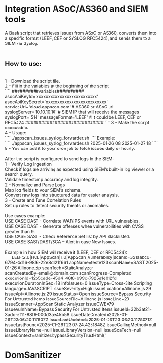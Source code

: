 # Integration ASoC/AS360 and SIEM tools
A Bash script that retrieves issues from ASoC or AS360, converts them into a specific format (LEEF, CEF or SYSLOG RFC5424), and sends them to a SIEM via Syslog.<br>
<br>
<h2>How to use:</h2>
<br>
1 - Download the script file.<br>
2 - Fill in the variables at the beginning of the script.<br>
````
##########variables##########
asocApiKeyId='xxxxxxxxxxxxxxxxxxxxxxxxxx'
asocApiKeySecret='xxxxxxxxxxxxxxxxxxxxxxxxxx'
serviceUrl='cloud.appscan.com' # AS360 or ASoC url
syslogServer='10.10.10.10' # SIEM IP that will receive the messages
syslogPort='514'
messageFormat='LEEF' #i t could be LEEF, CEF or RFC5424
#############################
````
3 - Make the script executable. <br>
4 - Usage:<br>
````
./appscan_issues_syslog_forwarder.sh <start_date> <start_hour> <end_date> <end_hour>
````
Example:<br> 
````
./appscan_issues_syslog_forwarder.sh 2025-01-26 08 2025-01-27 18
````
5 - You can add it to your cron job to fetch issues daily or hourly.<br>
<br>
After the script is configured to send logs to the SIEM:<br>
1 - Verify Log Ingestion<br>
Check if logs are arriving as expected using SIEM’s built-in log viewer or a search query.<br>
Validate timestamp accuracy and log integrity.<br>
2 - Normalize and Parse Logs<br>
Map log fields to your SIEM’s schema.<br>
Convert raw logs into structured data for easier analysis.<br>
3 - Create and Tune Correlation Rules<br>
Set up rules to detect security threats or anomalies.<br>
<br>
Use cases example: <br>
USE CASE DAST - Correlate WAF/IPS events with URL vulnerables.<br>
USE CASE DAST - Generate offenses when vulnerabilities with CVSS greater than 9.<br>
USE CASE SAST - Check Reference Set list by API Blacklisted.<br>
USE CASE SAST/DAST/SCA – Alert in case New Issues.<br>
<br>
Example in how SIEM will receive it (LEEF, CEF or RFC5424):<br>
````
LEEF:2.0|HCL|AppScan|1.0|AppScan_Vulnerability|scanId=351aabc0-6794-4d16-9816-22e8c121f661	appName=teste123	scanName=SAST 2025-01-26 Allinone.zip	scanTech=StaticAnalyzer	scanCreatedBy=email@domain.com	scanProgress=Completed	executionId=12b5cade-45d4-48f8-b99c-7925a1e012fd	executionDurationInSec=18	infoIssues=0	issueType=Cross-Site Scripting	language=JAVASCRIPT	issueSeverity=High	issueLocation=Allinone.js:29	issueApi=Allinone.js:29	issueStatus=Open	issueSource=Bypass Security For Untrusted Items	issueSourceFile=Allinone.js	issueLine=29	issueScanner=AppScan Static Analyzer	issueCWE=79	issueVulnName=Bypass Security For Untrusted Items	issueId=32b3af21-3adc-ef11-88f6-000d3ae45b58	issueDateCreated=2025-01-26T23:06:20.117807Z	issueLastUpdated=2025-01-26T23:06:20.1178071Z	issueLastFound=2025-01-26T23:07:24.4251848Z	issueCallingMethod=null	issueLibraryName=null	issueLibraryVersion=null	issueScaTech=null	issueContext=sanitizer.bypassSecurityTrustHtml('<h1>DomSanitizer</h1><script>ourisSafeCode()	issueCveId=null	issueCvePublishDate=null	issueCvss=null	issueDiscMethod=SAST	issueDomain=null	issueElement=null	issueElementType=None	issueHost=null	issueTypeId=CrossSiteScripting	issuePath=null	devTime=2025-02-07T14:16:14.681Z	src=xfce-VirtualBox
````
````
CEF:0|AppScan|Security Scanner|1.0|CrossSiteScripting|Bypass Security For Untrusted Items|High|act=detected rt=2025-02-07T14:16:58.545Z src=xfce-VirtualBox cs1Label=Scan\ ID cs1=351aabc0-6794-4d16-9816-22e8c121f661 cs2Label=App\ Name cs2=teste123 cs3Label=Scan\ Name cs3=SAST 2025-01-26 Allinone.zip cs4Label=Scan\ Tech cs4=StaticAnalyzer cs5Label=Scan\ Created\ By cs5=email@domain.com cs6Label=Scan\ Progress cs6=Completed flexString1Label=Execution\ ID flexString1=12b5cade-45d4-48f8-b99c-7925a1e012fd flexNumber1Label=Execution\ Duration\ (sec) flexNumber1=18 cnt=0 cs7Label=Issue\ Type cs7=Cross-Site Scripting cs8Label=Language cs8=JAVASCRIPT cs9Label=Issue\ Location cs9=Allinone.js:29 cs10Label=API cs10=Allinone.js:29 cs11Label=Issue\ Status cs11=Open cs12Label=Source cs12=Bypass Security For Untrusted Items cs13Label=Source\ File cs13=Allinone.js cs14Label=Source\ Line cs14=29 cs15Label=Scanner cs15=AppScan Static Analyzer cs16Label=CWE cs16=79 cs17Label=Vulnerability\ Name cs17=Bypass Security For Untrusted Items cs18Label=Issue\ ID cs18=32b3af21-3adc-ef11-88f6-000d3ae45b58 cs19Label=Date\ Created cs19=2025-01-26T23:06:20.117807Z cs20Label=Last\ Updated cs20=2025-01-26T23:06:20.1178071Z cs21Label=Last\ Found cs21=2025-01-26T23:07:24.4251848Z cs22Label=Calling\ Method cs22=null cs23Label=Library\ Name cs23=null cs24Label=Library\ Version cs24=null cs25Label=SCA\ Tech cs25=null cs26Label=Context cs26=sanitizer.bypassSecurityTrustHtml('DomSanitizer<script>ourisSafeCode() cs27Label=CVE\ ID cs27=null cs28Label=CVE\ Publish\ Date cs28=null cs29Label=CVSS\ Score cs29=null cs30Label=Discovery\ Method cs30=SAST cs31Label=Domain cs31=null cs32Label=Element cs32=null cs33Label=Element\ Type cs33=None cs34Label=Host cs34=null cs35Label=Path cs35=null
````
````
<134>1 2025-02-07T14:18:03.035Z xfce-VirtualBox AppScan - - [issue scanId="351aabc0-6794-4d16-9816-22e8c121f661" appName="teste123" scanName="SAST 2025-01-26 Allinone.zip" scanTech="StaticAnalyzer" scanCreatedBy="email@domain.com" scanProgress="Completed" executionId="12b5cade-45d4-48f8-b99c-7925a1e012fd" executionDurationInSec="18" infoIssues="0" issueType="Cross-Site Scripting" language="JAVASCRIPT" issueSeverity="High" issueLocation="Allinone.js:29" issueApi="Allinone.js:29" issueStatus="Open" issueSource="Bypass Security For Untrusted Items" issueSourceFile="Allinone.js" issueLine="29" issueScanner="AppScan Static Analyzer" issueCWE="79" issueVulnName="Bypass Security For Untrusted Items" issueId="32b3af21-3adc-ef11-88f6-000d3ae45b58" issueDateCreated="2025-01-26T23:06:20.117807Z" issueLastUpdated="2025-01-26T23:06:20.1178071Z" issueLastFound="2025-01-26T23:07:24.4251848Z" issueCallingMethod="null" issueLibraryName="null" issueLibraryVersion="null" issueScaTech="null" issueContext="sanitizer.bypassSecurityTrustHtml('DomSanitizer<script>ourisSafeCode()" issueCveId="null" issueCvePublishDate="null" issueCvss="null" issueDiscMethod="SAST" issueDomain="null" issueElement="null" issueElementType="None" issueHost="null" issueTypeId="CrossSiteScripting" issuePath="null"]
````

